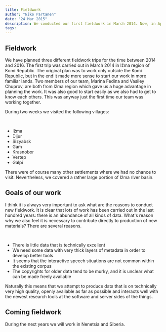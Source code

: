 ```yaml
---
title: Fieldwork
author: "Niko Partanen"
date: "24 Mar 2015"
description: We conducted our first fieldwork in March 2014. Now, in April 2015, we are about to leave for the second trip. Let's reflect a bit what we did last time, as it is in many ways connected to the work we will carry out this year as well.
tags: 
---
```


## Fieldwork

We have planned three different fieldwork trips for the time between 2014 and 2016. The first trip was carried out in March 2014 in Ižma region of Komi Republic. The original plan was to work only outside the Komi Republic, but in the end it made more sense to start our work in more familiar lands. Two members of our team, Marina Fedina and Vasiley Chuprov, are both from Ižma region which gave us a huge advantage in planning the work. It was also good to start easily as we also had to get to know each others. This was anyway just the first time our team was working together.

During two weeks we visited the following villages:

</br>

- Ižma
- Dijur
- Sizyabsk
- Gam
- Krasnobor
- Vertep
- Galpi

There were of course many other settlements where we had no chance to visit. Nevertheless, we covered a rather large portion of Ižma river basin.

## Goals of our work

I think it is always very important to ask what are the reasons to conduct new fieldwork. It is clear that lots of work has been carried out in the last hundred years: there is an abundance of all kinds of data. What's reason why we also feel it is necessary to contribute directly to production of new materials? There are several reasons.

</br>

- There is little data that is technically excellent
- We need some data with very thick layers of metadata in order to develop better tools
- It seems that the interactive speech situations are not common within the existing corpus
- The copyrights for older data tend to be murky, and it is unclear what can be made freely available

Naturally this means that we attempt to produce data that is on technically very high quality, openly available as far as possible and interacts well with the newest research tools at the software and server sides of the things.

## Coming fieldwork

During the next years we will work in Nenetsia and Siberia.